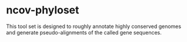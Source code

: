 # ncov-phyloset
This tool set is designed to roughly annotate highly conserved genomes and generate pseudo-alignments of the called gene sequences.
